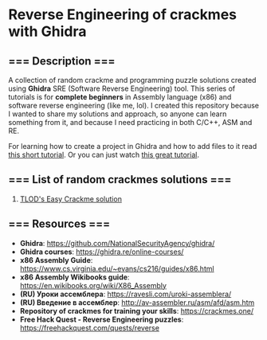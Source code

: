 # Reverse Engineering of crackmes with Ghidra

## === Description === ##
A collection of random crackme and programming puzzle solutions created using **Ghidra** SRE (Software Reverse Engineering) tool. This series of tutorials is for **complete beginners** in Assembly language (x86) and software reverse engineering (like me, lol). I created this repository because I wanted to share my solutions and approach, so anyone can learn something from it, and because I need practicing in both C/C++, ASM and RE. 

For learning how to create a project in Ghidra and how to add files to it read [this short tutorial](https://github.com/Marco888Space/Reverse-Engineering-crackmes-with-Ghidra/blob/main/Import_and_create_project_tutorial.md). Or you can just watch [this great tutorial](https://www.youtube.com/watch?v=fTGTnrgjuGA).

## === List of random crackmes solutions === ##

1. [TLOD's Easy Crackme solution](https://github.com/Marco888Space/Reverse-Engineering-crackmes-with-Ghidra/blob/main/solutions/crackme_1/crackme_1_solution.md)

## === Resources === ##
* **Ghidra**: https://github.com/NationalSecurityAgency/ghidra/
* **Ghidra courses**: https://ghidra.re/online-courses/
* **x86 Assembly Guide**: https://www.cs.virginia.edu/~evans/cs216/guides/x86.html
* **x86 Assembly Wikibooks guide**: https://en.wikibooks.org/wiki/X86_Assembly
* **(RU) Уроки ассемблера**: https://ravesli.com/uroki-assemblera/
* **(RU) Введение в ассемблер**: http://av-assembler.ru/asm/afd/asm.htm
* **Repository of crackmes for training your skills**: https://crackmes.one/
* **Free Hack Quest - Reverse Engineering puzzles**: https://freehackquest.com/quests/reverse
